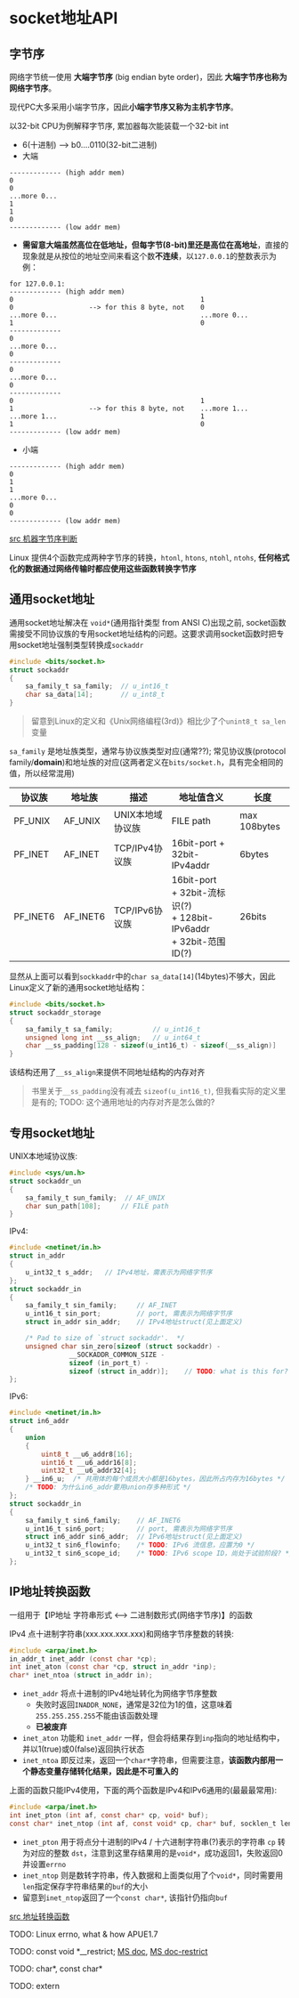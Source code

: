 # socket地址API

## 字节序

网络字节统一使用 **大端字节序** (big endian byte order)，因此 **大端字节序也称为网络字节序**。

现代PC大多采用小端字节序，因此**小端字节序又称为主机字节序**。

以32-bit CPU为例解释字节序, 累加器每次能装载一个32-bit int
- 6(十进制) --> b0....0110(32-bit二进制)
- 大端
```
------------- (high addr mem)
0
0
...more 0...
1
1
0
------------- (low addr mem)
```
- **需留意大端虽然高位在低地址，但每字节(8-bit)里还是高位在高地址**，直接的现象就是从按位的地址空间来看这个数**不连续**，以`127.0.0.1`的整数表示为例：
```
for 127.0.0.1:
------------- (high addr mem)
0                                               1
0                   --> for this 8 byte, not    0
...more 0...                                    ...more 0...
1                                               0
-------------
0
...more 0...
0
-------------
0
...more 0...
0
-------------
0                                               1
1                   --> for this 8 byte, not    ...more 1...
...more 1...                                    1
1                                               0
------------- (low addr mem)
```
- 小端
```
------------- (high addr mem)
0
1
1
...more 0...
0
0
------------- (low addr mem)
```

[src 机器字节序判断](./5-1_byteorder.c)

Linux 提供4个函数完成两种字节序的转换，`htonl`, `htons`, `ntohl`, `ntohs`, **任何格式化的数据通过网络传输时都应使用这些函数转换字节序**

## 通用socket地址

通用socket地址解决在 `void*`(通用指针类型 from ANSI C)出现之前, socket函数需接受不同协议族的专用socket地址结构的问题。这要求调用socket函数时把专用socket地址强制类型转换成`sockaddr`
```c
#include <bits/socket.h>
struct sockaddr
{
    sa_family_t sa_family;  // u_int16_t
    char sa_data[14];       // u_int8_t
}
```
> 留意到Linux的定义和《Unix网络编程(3rd)》相比少了个`unint8_t sa_len`变量

`sa_family` 是地址族类型，通常与协议族类型对应(通常??); 常见协议族(protocol family/**domain**)和地址族的对应(这两者定义在`bits/socket.h`，具有完全相同的值，所以经常混用)

|协议族|地址族|描述|地址值含义|长度|
|--|--|--|--|--|
|PF_UNIX|AF_UNIX|UNIX本地域协议族|FILE path| max 108bytes|
|PF_INET|AF_INET|TCP/IPv4协议族|16bit-port + 32bit-IPv4addr| 6bytes|
|PF_INET6|AF_INET6|TCP/IPv6协议族|16bit-port <br>+ 32bit-流标识(?) <br>+ 128bit-IPv6addr <br>+ 32bit-范围ID(?)|26bits

显然从上面可以看到`sockkaddr`中的`char sa_data[14]`(14bytes)不够大，因此Linux定义了新的通用socket地址结构：
```c
#include <bits/socket.h>
struct sockaddr_storage
{
    sa_family_t sa_family;          // u_int16_t
    unsigned long int __ss_align;   // u_int64_t
    char __ss_padding[128 - sizeof(u_int16_t) - sizeof(__ss_align)]
}
```
该结构还用了`__ss_align`来提供不同地址结构的内存对齐
> 书里关于`__ss_padding`没有减去 `sizeof(u_int16_t)`, 但我看实际的定义里是有的; TODO: 这个通用地址的内存对齐是怎么做的?

## 专用socket地址

UNIX本地域协议族:
```c
#include <sys/un.h>
struct sockaddr_un
{
    sa_family_t sun_family;  // AF_UNIX
    char sun_path[108];     // FILE path
}
```

IPv4:
```c
#include <netinet/in.h>
struct in_addr
{
    u_int32_t s_addr;   // IPv4地址，需表示为网络字节序
};
struct sockaddr_in
{
    sa_family_t sin_family;     // AF_INET
    u_int16_t sin_port;			// port, 需表示为网络字节序
    struct in_addr sin_addr;	// IPv4地址struct(见上面定义)

    /* Pad to size of `struct sockaddr'.  */
    unsigned char sin_zero[sizeof (struct sockaddr) -
			   __SOCKADDR_COMMON_SIZE -
			   sizeof (in_port_t) -
			   sizeof (struct in_addr)];    // TODO: what is this for?
};
```

IPv6:
```c
#include <netinet/in.h>
struct in6_addr
{
    union
    {
        uint8_t __u6_addr8[16];
        uint16_t __u6_addr16[8];
        uint32_t __u6_addr32[4];
    } __in6_u;  /* 共用体的每个成员大小都是16bytes，因此所占内存为16bytes */
    /* TODO: 为什么in6_addr要用union存多种形式 */
};
struct sockaddr_in
{
    sa_family_t sin6_family;    // AF_INET6
    u_int16_t sin6_port;        // port, 需表示为网络字节序
    struct in6_addr sin6_addr;	// IPv6地址struct(见上面定义)
    u_int32_t sin6_flowinfo;    /* TODO: IPv6 流信息，应置为0 */
    u_int32_t sin6_scope_id;	/* TODO: IPv6 scope ID，尚处于试验阶段? */
};
```

## IP地址转换函数

一组用于【IP地址 字符串形式 <--> 二进制数形式(网络字节序)】的函数

IPv4 点十进制字符串(xxx.xxx.xxx.xxx)和网络字节序整数的转换:
```c
#include <arpa/inet.h>
in_addr_t inet_addr (const char *cp);
int inet_aton (const char *cp, struct in_addr *inp);
char* inet_ntoa (struct in_addr in);
```

- `inet_addr` 将点十进制的IPv4地址转化为网络字节序整数
  - 失败时返回`INADDR_NONE`，通常是32位为1的值，这意味着`255.255.255.255`不能由该函数处理
  - **已被废弃**
- `inet_aton` 功能和 `inet_addr` 一样，但会将结果存到`inp`指向的地址结构中，并以1(true)或0(false)返回执行状态
- `inet_ntoa` 即反过来，返回一个`char*`字符串，但需要注意，**该函数内部用一个静态变量存储转化结果，因此是不可重入的**

上面的函数只能IPv4使用，下面的两个函数是IPv4和IPv6通用的(最最最常用):
```c
#include <arpa/inet.h>
int inet_pton (int af, const char* cp, void* buf);
const char* inet_ntop (int af, const void* cp, char* buf, socklen_t len);
```
- `inet_pton` 用于将点分十进制的IPv4 / 十六进制字符串(?)表示的字符串 `cp` 转为对应的整数 `dst`，注意到这里存结果用的是`void*`，成功返回1，失败返回0并设置`errno`
- `inet_ntop` 则是数转字符串，传入数据和上面类似用了个`void*`，同时需要用`len`指定保存字符串结果的`buf`的大小
- 留意到`inet_ntop`返回了一个`const char*`, 该指针仍指向`buf`

[src 地址转换函数](./5-1_addr_translate.c)


TODO: Linux errno, what & how APUE1.7

TODO: const void *__restrict; [MS doc](https://docs.microsoft.com/en-us/cpp/cpp/extension-restrict?view=msvc-160https://docs.microsoft.com/en-us/cpp/cpp/extension-restrict?view=msvc-160), [MS doc-restrict](https://docs.microsoft.com/en-us/cpp/cpp/restrict?view=msvc-160)

TODO: char*, const char*

TODO: extern